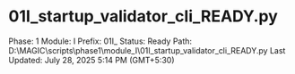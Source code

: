 # 01I_startup_validator_cli_READY.py

Phase: 1
Module: I
Prefix: 01I_
Status: Ready
Path: D:\MAGIC\scripts\phase1\module_I\01I_startup_validator_cli_READY.py
Last Updated: July 28, 2025 5:14 PM (GMT+5:30)